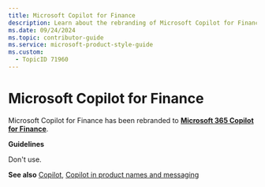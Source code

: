 ```yaml
---
title: Microsoft Copilot for Finance
description: Learn about the rebranding of Microsoft Copilot for Finance to Microsoft 365 Copilot for Finance and understand the guidelines for referencing this product in documentation.
ms.date: 09/24/2024
ms.topic: contributor-guide
ms.service: microsoft-product-style-guide
ms.custom:
  - TopicID 71960
---
```



# Microsoft Copilot for Finance

Microsoft Copilot for Finance has been rebranded to **[Microsoft 365 Copilot for Finance](~\copilot-guidance\copilot\microsoft-365-copilot-for-finance-.md)**.

**Guidelines**

Don't use.

**See also** [Copilot](https://styleguides.azurewebsites.net/Styleguide/Read?id=2696&topicid=71805), [Copilot in product names and messaging](~\copilot-guidance\copilot-in-product-names-and-messaging.md)

